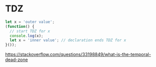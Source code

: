# TDZ

```js
let x = 'outer value';
(function() {
  // start TDZ for x
  console.log(x);
  let x = 'inner value'; // declaration ends TDZ for x
}());
```

https://stackoverflow.com/questions/33198849/what-is-the-temporal-dead-zone